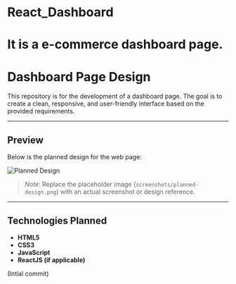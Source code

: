 # React_Dashboard
It is a e-commerce dashboard page.
=======
# Dashboard Page Design

This repository is for the development of a dashboard page. The goal is to create a clean, responsive, and user-friendly interface based on the provided requirements.

---

## Preview

Below is the planned design for the web page:  

![Planned Design](/Users/abhishekkumar/Documents/React_Dashboard/public/screenshots/Screenshot-1.png)  

> _Note_: Replace the placeholder image (`screenshots/planned-design.png`) with an actual screenshot or design reference.  

---

## Technologies Planned

- **HTML5**
- **CSS3**
- **JavaScript**
- **ReactJS (if applicable)**

(Intial commit)
